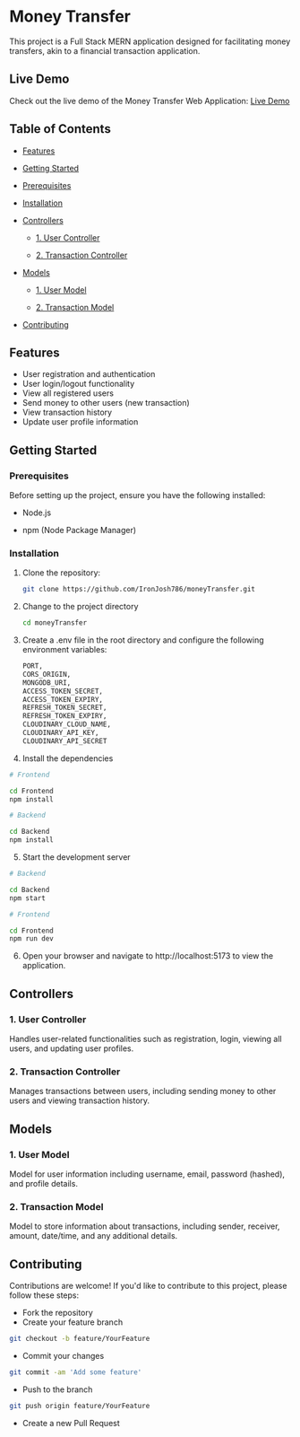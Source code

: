 # Money Transfer

This project is a Full Stack MERN application designed for facilitating money transfers, akin to a financial transaction application.

## Live Demo

Check out the live demo of the Money Transfer Web Application: [Live Demo](https://mern-money-transfer.vercel.app/)

## Table of Contents

- [Features](#features)

- [Getting Started](#getting-started)

- [Prerequisites](#prerequisites)

- [Installation](#installation)

- [Controllers](#controllers)

  - [1. User Controller](#1-user-controller)

  - [2. Transaction Controller](#2-transaction-controller)

- [Models](#models)

  - [1. User Model](#1-user-model)

  - [2. Transaction Model](#2-transaction-model)

- [Contributing](#contributing)

## Features

- User registration and authentication
- User login/logout functionality
- View all registered users
- Send money to other users (new transaction)
- View transaction history
- Update user profile information

## Getting Started

### Prerequisites

Before setting up the project, ensure you have the following installed:

- Node.js

- npm (Node Package Manager)

### Installation

1. Clone the repository:

   ```bash
   git clone https://github.com/IronJosh786/moneyTransfer.git
   ```

2. Change to the project directory

   ```bash
   cd moneyTransfer
   ```

3. Create a .env file in the root directory and configure the following environment variables:

   ```bash
   PORT,
   CORS_ORIGIN,
   MONGODB_URI,
   ACCESS_TOKEN_SECRET,
   ACCESS_TOKEN_EXPIRY,
   REFRESH_TOKEN_SECRET,
   REFRESH_TOKEN_EXPIRY,
   CLOUDINARY_CLOUD_NAME,
   CLOUDINARY_API_KEY,
   CLOUDINARY_API_SECRET
   ```

4. Install the dependencies

```bash
# Frontend

cd Frontend
npm install

# Backend

cd Backend
npm install
```

5. Start the development server

```bash
# Backend

cd Backend
npm start

# Frontend

cd Frontend
npm run dev
```

6. Open your browser and navigate to http://localhost:5173 to view the application.

## Controllers

### 1. User Controller

Handles user-related functionalities such as registration, login, viewing all users, and updating user profiles.

### 2. Transaction Controller

Manages transactions between users, including sending money to other users and viewing transaction history.

## Models

### 1. User Model

Model for user information including username, email, password (hashed), and profile details.

### 2. Transaction Model

Model to store information about transactions, including sender, receiver, amount, date/time, and any additional details.

## Contributing

Contributions are welcome! If you'd like to contribute to this project, please follow these steps:

- Fork the repository
- Create your feature branch

```bash
git checkout -b feature/YourFeature
```

- Commit your changes

```bash
git commit -am 'Add some feature'
```

- Push to the branch

```bash
git push origin feature/YourFeature
```

- Create a new Pull Request
